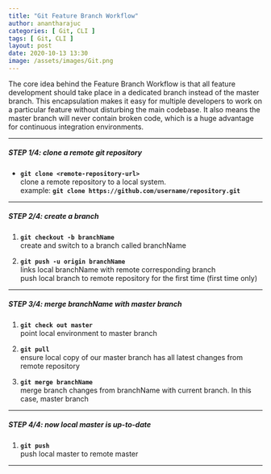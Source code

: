 ```yaml
---
title: "Git Feature Branch Workflow"
author: anantharajuc
categories: [ Git, CLI ]
tags: [ Git, CLI ]
layout: post
date: 2020-10-13 13:30
image: /assets/images/Git.png
---
```


The core idea behind the Feature Branch Workflow is that all feature development should take place in a dedicated branch instead of the master branch. This encapsulation makes it easy for multiple developers to work on a particular feature without disturbing the main codebase. It also means the master branch will never contain broken code, which is a huge advantage for continuous integration environments.

---

##### STEP 1/4: clone a remote git repository  

*	**`git clone <remote-repository-url>`**  
clone a remote repository to a local system.  
example: **`git clone https://github.com/username/repository.git`**  

---

##### STEP 2/4: create a branch

1. **`git checkout -b branchName`**  
create and switch to a branch called branchName  

2. **`git push -u origin branchName`**  
links local branchName with remote corresponding branch  
push local branch to remote repository for the first time (first time only)  

---

##### STEP 3/4: merge branchName with master branch

1. **`git check out master`**  
point local environment to master branch  

2. **`git pull`**  
ensure local copy of our master branch has all latest changes from remote repository  

3. **`git merge branchName`**  
merge branch changes from branchName with current branch. In this case, master branch  

---

##### STEP 4/4: now local master is up-to-date

1. **`git push`**  
push local master to remote master

---